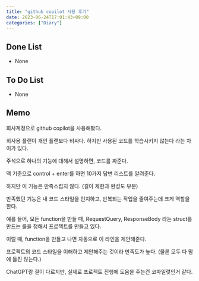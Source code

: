 ```yaml
---
title: "github copilot 사용 후기"
date: 2023-06-24T17:01:43+09:00
categories: ["Diary"]
---
```

## Done List
- None

## To Do List
- None

## Memo
회사계정으로 github copilot을 사용해봤다.

회사용 플랜이 개인 플랜보다 비싸다. 하지만 사용된 코드를 학습시키지 않는다 라는 차이가 있다.

주석으로 하나의 기능에 대해서 설명하면, 코드를 짜준다.

맥 기준으로 control + enter를 하면 10가지 답변 리스트를 알려준다.

하지만 이 기능은 만족스럽지 않다. (길이 제한과 완성도 부분)

만족했던 기능은 내 코드 스타일을 인지하고, 반복되는 작업을 줄여주는데 크게 역할을 한다.

예를 들어, 모든 function을 만들 때, RequestQuery, ResponseBody 라는 struct를 만드는 룰을 정해서 프로젝트를 만들고 있다.

이럴 때, function을 만들고 나면 자동으로 이 라인을 제안해준다.

프로젝트의 코드 스타일을 이해하고 제안해주는 것이라 만족도가 높다. (물론 모두 다 맘에 들진 않는다.)

ChatGPT랑 결이 다르지만, 실제로 프로젝트 진행에 도움을 주는건 코파일럿인거 같다.